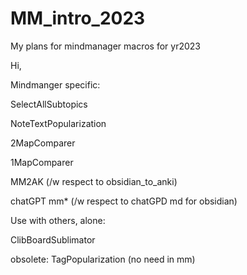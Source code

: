 # MM_intro_2023
My plans for mindmanager macros for yr2023

Hi, 

Mindmanger specific:

SelectAllSubtopics

NoteTextPopularization

2MapComparer

1MapComparer

MM2AK (/w respect to obsidian_to_anki)

chatGPT mm* (/w respect to chatGPD md for obsidian)

Use with others, alone:

ClibBoardSublimator

obsolete: TagPopularization (no need in mm)

